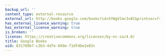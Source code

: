 ```yaml
---
backup_url: ''
content_type: external-resource
external_url: http://books.google.com/books?id=5YWg4lmc3v8C&printsec=frontcover
has_external_licence_warning: true
has_external_license_warning: true
is_broken: ''
license: https://creativecommons.org/licenses/by-nc-sa/4.0/
title: Google Books
uid: 831789b7-c3b3-4d7e-849e-f1dfdbe2e83c
---
```

